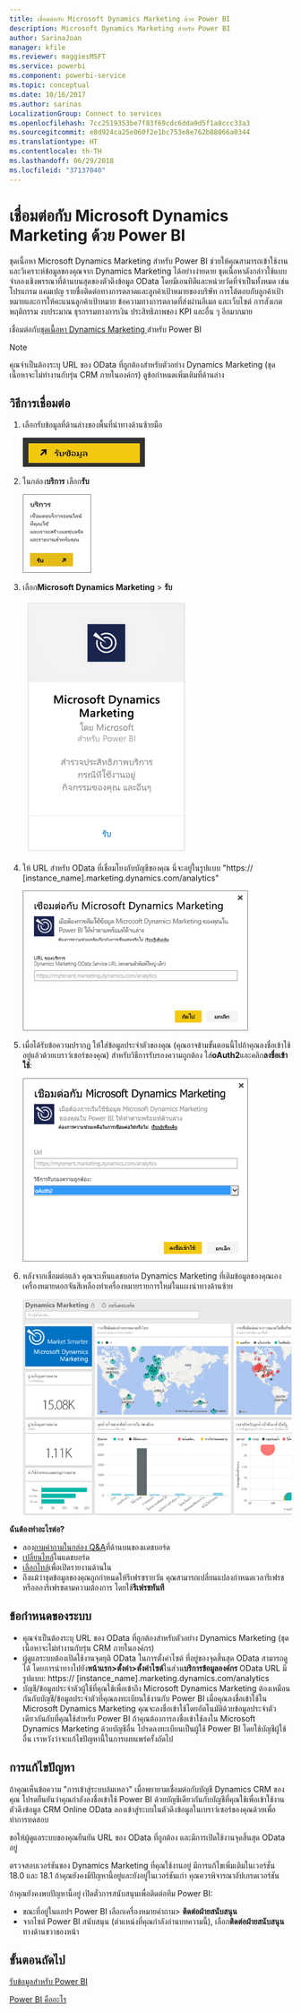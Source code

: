 ```yaml
---
title: เชื่อมต่อกับ Microsoft Dynamics Marketing ด้วย Power BI
description: Microsoft Dynamics Marketing สำหรับ Power BI
author: SarinaJoan
manager: kfile
ms.reviewer: maggiesMSFT
ms.service: powerbi
ms.component: powerbi-service
ms.topic: conceptual
ms.date: 10/16/2017
ms.author: sarinas
LocalizationGroup: Connect to services
ms.openlocfilehash: 7cc2519353be7f83f69cdc6dda9d5f1a8ccc33a3
ms.sourcegitcommit: e8d924ca25e060f2e1bc753e8e762b88066a0344
ms.translationtype: HT
ms.contentlocale: th-TH
ms.lasthandoff: 06/29/2018
ms.locfileid: "37137040"
---
```

# <a name="connect-to-microsoft-dynamics-marketing-with-power-bi"></a>เชื่อมต่อกับ Microsoft Dynamics Marketing ด้วย Power BI
ชุดเนื้อหา Microsoft Dynamics Marketing สำหรับ Power BI ช่วยให้คุณสามารถเข้าใช้งานและวิเคราะห์ข้อมูลของคุณจาก Dynamics Marketing ได้อย่างง่ายดาย ชุดเนื้อหาดังกล่าวใช้แบบจำลองเชิงพรรณาที่ด้านบนสุดของตัวดึงข้อมูล OData โดยมีเอนทิตีและหน่วยวัดที่จำเป็นทั้งหมด เช่น โปรแกรม แคมเปญ รายชื่อติดต่อทางการตลาดและลูกค้าเป้าหมายของบริษัท การโต้ตอบกับลูกค้าเป้าหมายและการให้คะแนนลูกค้าเป้าหมาย ข้อความทางการตลาดที่ส่งผ่านอีเมล และเว็บไซต์ การสังเกตพฤติกรรม งบประมาณ ธุรกรรมทางการเงิน ประสิทธิภาพของ KPI และอื่น ๆ อีกมากมาย 

เชื่อมต่อกับ[ชุดเนื้อหา Dynamics Marketing ](https://app.powerbi.com/getdata/services/microsoft-dynamics-marketing)สำหรับ Power BI

>[!NOTE]
>คุณจำเป็นต้องระบุ URL ของ OData ที่ถูกต้องสำหรับตัวอย่าง Dynamics Marketing (ชุดเนื้อหาจะไม่ทำงานกับรุ่น CRM ภายในองค์กร) ดูข้อกำหนดเพิ่มเติมที่ด้านล่าง

## <a name="how-to-connect"></a>วิธีการเชื่อมต่อ
1. เลือกรับข้อมูลที่ด้านล่างของพื้นที่นำทางด้านซ้ายมือ
   
   ![](media/service-connect-to-microsoft-dynamics-marketing/pbi_getdata.png) 
2. ในกล่อง**บริการ** เลือก**รับ**
   
   ![](media/service-connect-to-microsoft-dynamics-marketing/pbi_getservices.png) 
3. เลือก**Microsoft Dynamics Marketing** \> **รับ**
   
   ![](media/service-connect-to-microsoft-dynamics-marketing/mdmarketing.png)
4. ให้ URL สำหรับ OData ที่เชื่อมโยงกับบัญชีของคุณ  นี่จะอยู่ในรูปแบบ "https:// [instance\_name].marketing.dynamics.com/analytics"
   
   ![](media/service-connect-to-microsoft-dynamics-marketing/pbi_dynmktgserviceurl.png)
5. เมื่อได้รับข้อความปรากฏ ให้ใส่ข้อมูลประจำตัวของคุณ (คุณอาจข้ามขั้นตอนนี้ไปถ้าคุณลงชื่อเข้าใช้อยู่แล้วด้วยเบราว์เซอร์ของคุณ) สำหรับวิธีการรับรองความถูกต้อง ใส่**oAuth2**และคลิก**ลงชื่อเข้าใช้**:
   
   ![](media/service-connect-to-microsoft-dynamics-marketing/pbi_dynammktgoauth2.png)
6. หลังจากเชื่อมต่อแล้ว คุณจะเห็นแดชบอร์ด Dynamics Marketing ที่เติมข้อมูลของคุณเอง เครื่องหมายดอกจันสีเหลืองทำเครื่องหมายรายการใหม่ในแผงนำทางด้านซ้าย
   
   ![](media/service-connect-to-microsoft-dynamics-marketing/pbi_dynammktgnewdash.png)

**ฉันต้องทำอะไรต่อ?**

* ลอง[ถามคำถามในกล่อง Q&A](power-bi-q-and-a.md)ที่ด้านบนของแดชบอร์ด
* [เปลี่ยนไทล์](service-dashboard-edit-tile.md)ในแดชบอร์ด
* [เลือกไทล์](service-dashboard-tiles.md)เพื่อเปิดรายงานด้านใน
* ถึงแม้ว่าชุดข้อมูลของคุณถูกกำหนดให้รีเฟรซรายวัน คุณสามารถเปลี่ยนแปลงกำหนดเวลารีเฟรช หรือลองรีเฟรชตามความต้องการ โดยใช้**รีเฟรชทันที**

## <a name="system-requirements"></a>ข้อกำหนดของระบบ
* คุณจำเป็นต้องระบุ URL ของ OData ที่ถูกต้องสำหรับตัวอย่าง Dynamics Marketing (ชุดเนื้อหาจะไม่ทำงานกับรุ่น CRM ภายในองค์กร)  
* ผู้ดูแลระบบต้องเปิดใช้งานจุดยุติ OData ในการตั้งค่าไซต์ ที่อยู่ของจุดสิ้นสุด OData สามารถดูได้ โดยการนำทางไปยัง**หน้าแรก\>ตั้งค่า\>ตั้งค่าไซต์**ในส่วน**บริการข้อมูลองค์กร**  OData URL มีรูปแบบ: https:// [instance\_name].marketing.dynamics.com/analytics  
* บัญชี/ข้อมูลประจำตัวผู้ใช้ที่คุณใช้เพื่อเข้าถึง Microsoft Dynamics Marketing ต้องเหมือนกันกับบัญชี/ข้อมูลประจำตัวที่คุณลงทะเบียนใช้งานกับ Power BI เมื่อคุณลงชื่อเข้าใช้ใน Microsoft Dynamics Marketing คุณจะลงชื่อเข้าใช้โดยอัตโนมัติด้วยข้อมูลประจำตัวเดียวกันกับที่คุณใช้สำหรับ Power BI ถ้าคุณต้องการลงชื่อเข้าใช้ลงใน Microsoft Dynamics Marketing ด้วยบัญชีอื่น โปรดลงทะเบียนเป็นผู้ใช้ Power BI โดยใช้บัญชีผู้ใช้อื่น เราหวังว่าจะแก้ไขปัญหานี้ในการเผยแพร่ครั้งถัดไป   

## <a name="troubleshooting"></a>การแก้ไขปัญหา
ถ้าคุณเห็นข้อความ "การเข้าสู่ระบบล้มเหลว" เมื่อพยายามเชื่อมต่อกับบัญชี Dynamics CRM ของคุณ โปรดยืนยันว่าคุณกำลังลงชื่อเข้าใช้ Power BI ด้วยบัญชีเดียวกันกับบัญชีที่คุณใช้เพื่อเข้าใช้งานตัวดึงข้อมูล CRM Online OData ลองเข้าสู่ระบบในตัวดึงข้อมูลในเบราว์เซอร์ของคุณด้วยเพื่อทำการทดสอบ

ขอให้ผู้ดูแลระบบของคุณยืนยัน URL ของ OData ที่ถูกต้อง และมีการเปิดใช้งานจุดสิ้นสุด OData อยู่

ตรวจสอบเวอร์ชันของ Dynamics Marketing ที่คุณใช้งานอยู่ มีการแก้ไขเพิ่มเติมในเวอร์ชั่น 18.0 และ 18.1 ถ้าคุณยังคงมีปัญหานี้อยู่และยังอยู่ในเวอร์ชันเก่า คุณควรพิจารณาอัปเกรดเวอร์ชัน

ถ้าคุณยังคงพบปัญหานี้อยู่ เปิดตั๋วการสนับสนุนเพื่อติดต่อทีม Power BI:

* ขณะที่อยู่ในแอปฯ Power BI เลือกเครื่องหมายคำถาม\> **ติดต่อฝ่ายสนับสนุน**
* จากไซต์ Power BI สนับสนุน (ตำแหน่งที่คุณกำลังอ่านบทความนี้), เลือก**ติดต่อฝ่ายสนับสนุน**ทางด้านขวาของหน้า

## <a name="next-steps"></a>ขั้นตอนถัดไป
[รับข้อมูลสำหรับ Power BI](service-get-data.md)

[Power BI คืออะไร](power-bi-overview.md)

